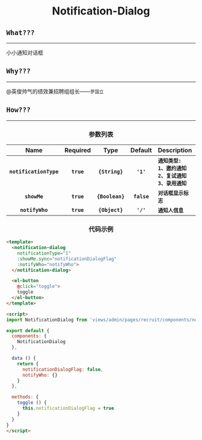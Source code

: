 <div align="center">
  <h1>Notification-Dialog</h1>
</div>

## `What???`
* * *
小小通知对话框

## `Why???`
* * *
@英俊帅气的绩效兼招聘组组长——``罗国立``

## `How???`
* * *
<div align="center">
  <h3>参数列表</h3>
</div>

<div align="center">

|Name|Required|Type|Default|Description|
|:--:|:--:|:--:|:-----:|:----------|
|**`notificationType`**|**`true`**|**`{String}`**|**`'1'`**|**`通知类型:`<br>`1、邀约通知`<br>`2、复试通知`<br>`3、录用通知`**|
|**`showMe`**|**`true`**|**`{Boolean}`**|**`false`**|**`对话框显示标志`**|
|**`notifyWho`**|**`true`**|**`{Object}`**|**`'/'`**|**`通知人信息`**|

</div>

<div align="center">
  <h3>代码示例</h3>
</div>

```html
<template>
  <notification-dialog
    notificationType="1"
    :showMe.sync="notificationDialogFlag"
    :notifyWho="notifyWho">
  </notification-dialog>

  <el-button
    @click="toggle">
    toggle
  </el-button>
</template>

<script>
import NotificationDialog from 'views/admin/pages/recruit/components/notification-dialog'

export default {
  components: {
    NotificationDialog
  },

  data () {
    return {
      notificationDialogFlag: false,
      notifyWho: {}
    }
  },

  methods: {
    toggle () {
      this.notificationDialogFlag = true
    }
  }
}
</script>
```
